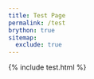 ```yaml
---
title: Test Page
permalink: /test
brython: true
sitemap:
  exclude: true
---
```


{% include test.html %}
